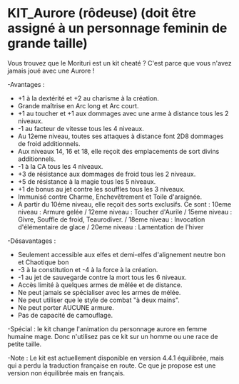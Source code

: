 # KIT_Aurore (rôdeuse) (doit être assigné à un personnage feminin de grande taille)

Vous trouvez que le Morituri est un kit cheaté ? C'est parce que vous n'avez jamais joué avec une Aurore !

-Avantages :
-  +1 à la dextérité et +2 au charisme à la création.
-  Grande maîtrise en Arc long et Arc court.
-  +1 au toucher et +1 aux dommages avec une arme à distance tous les 2 niveaux.
-  -1 au facteur de vitesse tous les 4 niveaux.
-  Au 12eme niveau, toutes ses attaques à distance font 2D8 dommages de froid additionnels.
-  Aux niveaux 14, 16 et 18, elle reçoit des emplacements de sort divins additionnels.
-  -1 à la CA tous les 4 niveaux.
-  +3 de résistance aux dommages de froid tous les 2 niveaux.
-  +5 de résistance à la magie tous les 5 niveaux.
-  +1 de bonus au jet contre les souffles tous les 3 niveaux.
-  Immunisé contre Charme, Enchevêtrement et Toile d'araignée.
-  A partir du 10éme niveau, elle reçoit des sorts exclusifs. Ce sont :
  10eme niveau : Armure gelée
/ 12eme niveau : Toucher d'Aurile
/ 15eme niveau : Givre, Souffle de froid, Teaurodiver.
/ 18eme niveau : Invocation d'élémentaire de glace
/ 20eme niveau : Lamentation de l'hiver

-Désavantages :
-  Seulement accessible aux elfes et demi-elfes d'alignement neutre bon et Chaotique bon
-  -3 à la constitution et -4 à la force à la création.
-  -1 au jet de sauvegarde contre la mort tous les 6 niveaux.
-  Accès limité à quelques armes de mêlée et de distance.
-  Ne peut jamais se spécialiser avec les armes de mélée.
-  Ne peut utiliser que le style de combat "à deux mains".
-  Ne peut porter AUCUNE armure.
-  Pas de capacité de camouflage.

-Spécial : le kit change l'animation du personnage aurore en femme humaine mage. Donc n'utilisez pas ce kit sur un homme ou une race de petite taille.

-Note : Le kit est actuellement disponible en version 4.4.1 équilibrée, mais qui a perdu la traduction française en route. Ce que je propose est une version non équilibrée mais en français.
